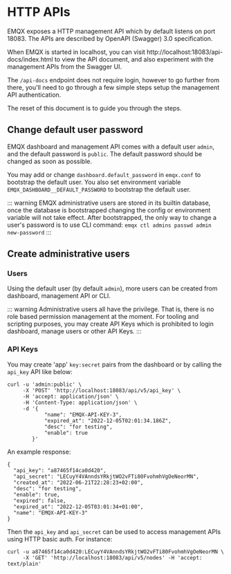 # HTTP APIs

EMQX exposes a HTTP management API which by default listens on port 18083.
The APIs are described by OpenAPI (Swagger) 3.0 specification.

When EMQX is started in localhost, you can visit
http://localhost:18083/api-docs/index.html
to view the API document, and also experiment with the management APIs from the Swagger UI.

The `/api-docs` endpoint does not require login, however to go further from there,
you'll need to go through a few simple steps setup the management API authentication.

The reset of this document is to guide you through the steps.

## Change default user password

EMQX dashboard and management API comes with a default user `admin`, and the default password
is `public`. The default password should be changed as soon as possible.

You may add or change `dashboard.default_password` in `emqx.conf` to bootstrap the default user.
You also set environment variable `EMQX_DASHBOARD__DEFAULT_PASSWORD` to bootstrap the default user.

::: warning
EMQX administrative users are stored in its builtin database, once the database is bootstrapped
changing the config or environment variable will not take effect.
After bootstrapped, the only way to change a user's password is to use CLI command:
`emqx ctl admins passwd admin new-password`
:::

## Create administrative users

### Users

Using the default user (by default `admin`), more users can be created from
dashboard, management API or CLI.

::: warning
Administrative users all have the privilege.
That is, there is no role based permission management at the moment.
For tooling and scripting purposes, you may create API Keys which
is prohibited to login dashboard, manage users or other API Keys.
:::

### API Keys

You may create 'app' `key:secret` pairs from the dashboard or by calling the
`api_key` API like below:

```
curl -u 'admin:public' \
     -X 'POST' 'http://localhost:18083/api/v5/api_key' \
     -H 'accept: application/json' \
     -H 'Content-Type: application/json' \
     -d '{
            "name": "EMQX-API-KEY-3",
            "expired_at": "2022-12-05T02:01:34.186Z",
            "desc": "for testing",
            "enable": true
        }'
```

An example response:

```
{
  "api_key": "a87465f14ca0d420",
  "api_secret": "LECuyY4VAnndsYRkjtWO2vFTi80FvohmhVgOeNeorMN",
  "created_at": "2022-06-21T22:28:23+02:00",
  "desc": "for testing",
  "enable": true,
  "expired": false,
  "expired_at": "2022-12-05T03:01:34+01:00",
  "name": "EMQX-API-KEY-3"
}
```

Then the `api_key` and `api_secret` can be used to access management APIs
using HTTP basic auth. For instance:

```
curl -u a87465f14ca0d420:LECuyY4VAnndsYRkjtWO2vFTi80FvohmhVgOeNeorMN \
     -X 'GET' 'http://localhost:18083/api/v5/nodes' -H 'accept: text/plain'
```
